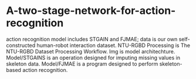 # A-two-stage-network-for-action-recognition
action recognition
model includes STGAIN and FJMAE;
data is our own self-constructed human-robot interaction dataset.
NTU-RGBD Processing is The NTU-RGBD Dataset Processing Workflow.
Img is model architechture.
Model/STGAINS is an operation designed for imputing missing values in skeleton data.
Model/FJMAE is a program designed to perform skeleton-based action recognition.





